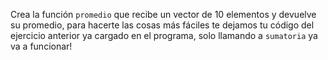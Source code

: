 Crea la función `promedio` que recibe un vector de 10 elementos y devuelve su promedio, para hacerte las cosas más fáciles te dejamos tu código del ejercicio anterior ya cargado en el programa, solo llamando a `sumatoria` ya va a funcionar!